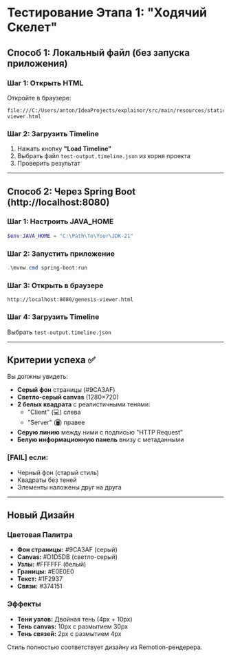 # Тестирование Этапа 1: "Ходячий Скелет"

## Способ 1: Локальный файл (без запуска приложения)

### Шаг 1: Открыть HTML
Откройте в браузере:
```
file:///C:/Users/anton/IdeaProjects/explainor/src/main/resources/static/genesis-viewer.html
```

### Шаг 2: Загрузить Timeline
1. Нажать кнопку **"Load Timeline"**
2. Выбрать файл `test-output.timeline.json` из корня проекта
3. Проверить результат

---

## Способ 2: Через Spring Boot (http://localhost:8080)

### Шаг 1: Настроить JAVA_HOME
```powershell
$env:JAVA_HOME = "C:\Path\To\Your\JDK-21"
```

### Шаг 2: Запустить приложение
```powershell
.\mvnw.cmd spring-boot:run
```

### Шаг 3: Открыть в браузере
```
http://localhost:8080/genesis-viewer.html
```

### Шаг 4: Загрузить Timeline
Выбрать `test-output.timeline.json`

---

## Критерии успеха ✅

Вы должны увидеть:
- **Серый фон** страницы (#9CA3AF)
- **Светло-серый canvas** (1280×720)
- **2 белых квадрата** с реалистичными тенями:
  - "Client" (💻) слева
  - "Server" (🖥️) правее
- **Серую линию** между ними с подписью "HTTP Request"
- **Белую информационную панель** внизу с метаданными

### [FAIL] если:
- Черный фон (старый стиль)
- Квадраты без теней
- Элементы наложены друг на друга

---

## Новый Дизайн

### Цветовая Палитра
- **Фон страницы:** #9CA3AF (серый)
- **Canvas:** #D1D5DB (светло-серый)
- **Узлы:** #FFFFFF (белый)
- **Границы:** #E0E0E0
- **Текст:** #1F2937
- **Связи:** #374151

### Эффекты
- **Тени узлов:** Двойная тень (4px + 10px)
- **Тень canvas:** 10px с размытием 30px
- **Тень связей:** 2px с размытием 4px

Стиль полностью соответствует дизайну из Remotion-рендерера.

